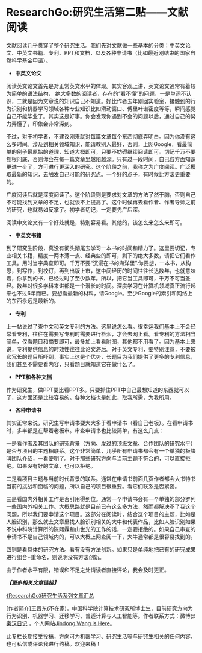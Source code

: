 # ResearchGo:研究生活第二贴——文献阅读

文献阅读几乎贯穿了整个研究生活。我们先对文献做一些基本的分类：中英文论文、中英文书籍、专利、PPT和文档，以及各种申请书（比如最近刚结束的国家自然科学基金申请）。

- **中英文论文**

阅读英文论文首先是对正常英文水平的体现。其实客观上讲，英文论文通常有着较为简单的语法结构， 绝大多数的阅读者，存在的“看不懂”的问题，一是单词不认识，二就是因为文章说的知识自己不知道。好比作者去年刚回实验室，接触到的行为识别和机器学习领域各种专业知识比如滑动窗口、傅里叶谱密度等等，瞬间感觉自己不能毕业了。其实这是好事。你会发现你遇到不会的问题以后，通过自己的努力弄懂了，印象会非常深刻。

不过，对于初学者，不建议刚来就对每篇文章每个东西彻底弄明白。因为你没有这么多时间。涉及到相关领域知识，能请教别人最好，否则，上网Google，看最简单的例子最原始的道理，知道大概即可，只要不妨碍继续阅读即可。切记千万不要刨根问底，否则你会在每一篇文章里越陷越深。只有过一段时间，自己各方面知识更进一步了，方可进行更深入的研究。这个阶段之前，我称之为广度阅读。广泛攫取最新的知识，去触发自己可能的研究点。一个好的点子，有时候比方法更重要的。

广度阅读后就是深度阅读了。这个阶段则是要求对文章的方法了然于胸，否则自己不可能找到文章的不足，也就谈不上提高了。这个时候再去看作者、作者导师之前的研究，也就易如反掌了。初学者切记，一定要先广后深。

阅读中文论文有一个好处就是，特别容易看。其他的，该怎么来怎么来即可。

- **中英文书籍**

到了研究生阶段，真没有彻头彻尾去学习一本书的时间和精力了。这里要切记，专业相关书籍，精度一两本薄一点、经典些的即可，剩下的绝大多数，请把它们看作工具。用时当字典查即可。千万不要“沉浸在书的海洋里”.你要想，一本书，从构思，到写作，到校订，再到出版上市，这中间经历的时间往往长达数年，也就意味着，你拿到的书，已经过时了至少数年。所以，把它当工具即可，千万不可当圣经。数年对很多学科来讲都是一个漫长的时间。深度学习在计算机领域真正流行起来也不过6年而已。要想看最新的材料，请Google。至少Google的索引和网络上的东西永远是最新的。

- **专利**

上一帖说过了查中文和英文专利的方法。这里说怎么看。很幸运我们基本上不会经常看专利，往往在需要写专利时需要进行检索，才会去网上看。看专利的方法相当简单，仅看题目和摘要即可，最多加上看看附图，其他都不用看了。因为基本上来说，专利提供信息的时效性往往比论文滞后。对于英文专利，要特别注意，不要被它冗长的题目所吓到，事实上这是个优势，长题目为我们提供了更多的专利信息，我们甚至不需要看内容，只看题目就知道它在做什么了。

- **PPT和各种文档**

作为研究生，做PPT要比看PPT多。只要抓住PPT中自己最想知道的东西就可以了，这方面还是比较容易的。各种文档也是如此，取我所需，为我所用。

- **各种申请书**

其实正常来说，研究生写申请书要大大多于看申请书（看自己老板）。在看申请书时，多半都是在帮着老板审。审查申请书也比较简单，有这么几点：

一是看作者及其团队的研究背景（方向、发过的顶级文章、合作团队的研究水平）是否与项目的主题相联系。这个非常简单，几乎所有申请书都会有一个单独的板块叫团队介绍，一看便明了。对于那些研究方向与当前主题不符合的，可以直接拒绝。如果没有好的文章，也可以拒绝。

二是看项目主题与当前时代背景的联系。通常在申请书前面几页作者都会大书特书当前的挑战和面临的问题，所以自己的项目很重要。看它们联系是否紧密。

三是看国内外相关工作是否引用得到位。通常一个申请书会有一个单独的部分罗列一些国内外相关工作。大概思路就是目前已有这么多方法，然而都解决不了我这个问题，所以我们要申请这个项目。这部分在阅读时，结合这个项目的主题，比如是人脸识别，那么就去文章里找人脸识别相关的大牛和代表作品，比如人脸识别如果不说中科院计算所的陈熙霖和山世光的工作的话，一定要拒绝的。如果自己审查的申请书不是自己领域内的，可以大概上网查阅一下，大牛通常都是很容易找到的。

四则是看具体的研究方法。看有没有方法创新。如果只是单纯地把已有的研究成果进行组合+重命名，则说明没有方法创新。

由于作者水平有限，错误和不足之处请读者直接评论，我会及时更正。

***【更多相关文章链接】***

[《ResearchGo》研究生活系列文章汇总](https://zhuanlan.zhihu.com/p/409977525)



[作者简介]王晋东(不在家)，中国科学院计算技术研究所博士生，目前研究方向为行为识别、机器学习、迁移学习、普适计算与人工智能等。作者联系方式：微博@[秦汉日记](https://link.zhihu.com/?target=http%3A//www.weibo.com/wjdbr/profile%3Frightmod%3D1%26wvr%3D6%26mod%3Dpersoninfo%26is_all%3D1) ，个人网站[Jindong Wang is Here](https://link.zhihu.com/?target=http%3A//jd92.wang)。

此专栏长期接受投稿，方向可为机器学习、研究生活等与研究生相关的任何内容，也可私信或评论我进行约稿。欢迎来稿！